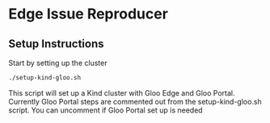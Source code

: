 # Edge  Issue Reproducer



## Setup Instructions

Start by setting up the cluster

```bash
./setup-kind-gloo.sh
```

This script will set up a Kind cluster with Gloo Edge and Gloo Portal. 
Currently Gloo Portal steps are commented out from the setup-kind-gloo.sh script.
You can uncomment if Gloo Portal set up is needed
